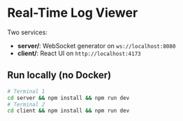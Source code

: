 # Real-Time Log Viewer


Two services:
- **server/**: WebSocket generator on `ws://localhost:8080`
- **client/**: React UI on `http://localhost:4173`


## Run locally (no Docker)
```bash
# Terminal 1
cd server && npm install && npm run dev
# Terminal 2
cd client && npm install && npm run dev